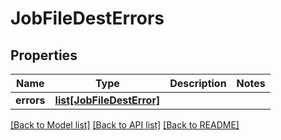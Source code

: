 # JobFileDestErrors

## Properties
Name | Type | Description | Notes
------------ | ------------- | ------------- | -------------
**errors** | [**list[JobFileDestError]**](JobFileDestError.md) |  | 

[[Back to Model list]](../README.md#documentation-for-models) [[Back to API list]](../README.md#documentation-for-api-endpoints) [[Back to README]](../README.md)

